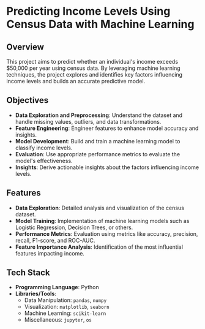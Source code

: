 # Predicting Income Levels Using Census Data with Machine Learning  

## Overview  
This project aims to predict whether an individual's income exceeds $50,000 per year using census data. By leveraging machine learning techniques, the project explores and identifies key factors influencing income levels and builds an accurate predictive model.  

## Objectives  
- **Data Exploration and Preprocessing**: Understand the dataset and handle missing values, outliers, and data transformations.  
- **Feature Engineering**: Engineer features to enhance model accuracy and insights.  
- **Model Development**: Build and train a machine learning model to classify income levels.  
- **Evaluation**: Use appropriate performance metrics to evaluate the model's effectiveness.  
- **Insights**: Derive actionable insights about the factors influencing income levels.  

## Features  
- **Data Exploration**: Detailed analysis and visualization of the census dataset.  
- **Model Training**: Implementation of machine learning models such as Logistic Regression, Decision Trees, or others.  
- **Performance Metrics**: Evaluation using metrics like accuracy, precision, recall, F1-score, and ROC-AUC.  
- **Feature Importance Analysis**: Identification of the most influential features impacting income.  

## Tech Stack  
- **Programming Language**: Python  
- **Libraries/Tools**:  
  - Data Manipulation: `pandas`, `numpy`  
  - Visualization: `matplotlib`, `seaborn`  
  - Machine Learning: `scikit-learn`  
  - Miscellaneous: `jupyter`, `os`  

